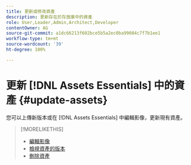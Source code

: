 ```yaml
---
title: 更新或修改資產
description: 更新存在於存放庫中的資產
role: User,Leader,Admin,Architect,Developer
contentOwner: AG
source-git-commit: a1dc66213f602bce5b5a2ec0ba99084c7f7b1ee1
workflow-type: tm+mt
source-wordcount: '39'
ht-degree: 100%

---
```



# 更新 [!DNL Assets Essentials] 中的資產 {#update-assets}

您可以上傳新版本或在 [!DNL Assets Essentials] 中編輯影像，更新現有資產。

<!-- TBD: Discard this article if not too much unique content for it.
Merge the update asset part in manage assets or upload assets.
Edit images article.
Link to versioning once an asset is updated.
-->

>[!MORELIKETHIS]
>
>* [編輯影像](edit-images.md)
>* [檢視資產的版本](navigate-view.md#view-versions)
>* [刪除資產](manage-organize.md#delete-assets)

